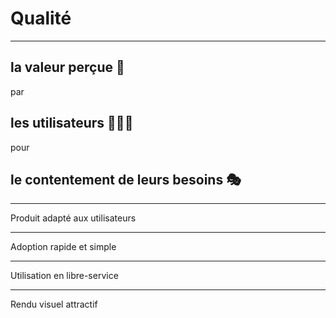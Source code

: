 # Qualité



---
<style scoped>
section {
    text-align: center
}
</style>

## la **valeur** perçue 👀
par
## les **utilisateurs** 👩‍👧‍👦
pour
## le **contentement** de leurs besoins 🎭️

---

Produit adapté aux utilisateurs

---

Adoption rapide et simple

---

Utilisation en libre-service

---

Rendu visuel attractif
